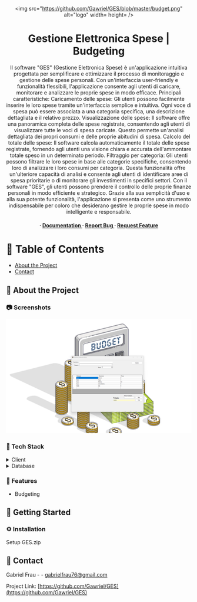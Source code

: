 <div align='center'>

<img src="https://github.com/Gawriel/GES/blob/master/budget.png" alt="logo" width= height= />

<h1>Gestione Elettronica Spese | Budgeting</h1>
<p>Il software "GES" (Gestione Elettronica Spese) è un'applicazione intuitiva progettata per semplificare e ottimizzare il processo di monitoraggio e gestione delle spese personali. Con un'interfaccia user-friendly e funzionalità flessibili, l'applicazione consente agli utenti di caricare, monitorare e analizzare le proprie spese in modo efficace. Principali caratteristiche: Caricamento delle spese: Gli utenti possono facilmente inserire le loro spese tramite un'interfaccia semplice e intuitiva. Ogni voce di spesa può essere associata a una categoria specifica, una descrizione dettagliata e il relativo prezzo. Visualizzazione delle spese: Il software offre una panoramica completa delle spese registrate, consentendo agli utenti di visualizzare tutte le voci di spesa caricate. Questo permette un'analisi dettagliata dei propri consumi e delle proprie abitudini di spesa. Calcolo del totale delle spese: Il software calcola automaticamente il totale delle spese registrate, fornendo agli utenti una visione chiara e accurata dell'ammontare totale speso in un determinato periodo. Filtraggio per categoria: Gli utenti possono filtrare le loro spese in base alle categorie specifiche, consentendo loro di analizzare i loro consumi per categoria. Questa funzionalità offre un'ulteriore capacità di analisi e consente agli utenti di identificare aree di spesa prioritarie o di monitorare gli investimenti in specifici settori. Con il software "GES", gli utenti possono prendere il controllo delle proprie finanze personali in modo efficiente e strategico. Grazie alla sua semplicità d'uso e alla sua potente funzionalità, l'applicazione si presenta come uno strumento indispensabile per coloro che desiderano gestire le proprie spese in modo intelligente e responsabile.</p>

<h4> <span> · </span> <a href="https://github.com/Gawriel//GES/blob/master/README.md"> Documentation </a> <span> · </span> <a href="https://github.com/Gawriel//GES/issues"> Report Bug </a> <span> · </span> <a href="https://github.com/Gawriel//GES/issues"> Request Feature </a> </h4>


</div>

# :notebook_with_decorative_cover: Table of Contents

- [About the Project](#star2-about-the-project)
- [Contact](#handshake-contact)


## :star2: About the Project

### :camera: Screenshots
<div align="center"> <a href=""><img src="https://github.com/Gawriel/GES/blob/master/GES.png" alt='image' width='800'/></a> </div>


### :space_invader: Tech Stack
<details> <summary>Client</summary> <ul>
<li><a href="">C#</a></li>
<li><a href="">.Net Framework 4.8</a></li>
<li><a href="">VisualStudio</a></li>
</ul> </details>
<details> <summary>Database</summary> <ul>
<li><a href="">Excel</a></li>
</ul> </details>

### :dart: Features
- Budgeting


## :toolbox: Getting Started

### :gear: Installation

Setup GES.zip


## :handshake: Contact

Gabriel Frau - - gabrielfrau76@gmail.com

Project Link: [https://github.com/Gawriel/GES](https://github.com/Gawriel/GES)
